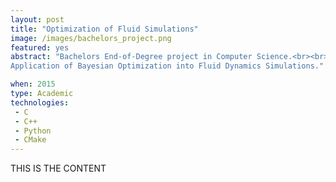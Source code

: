 ```yaml
---
layout: post
title: "Optimization of Fluid Simulations"
image: /images/bachelors_project.png
featured: yes
abstract: "Bachelors End-of-Degree project in Computer Science.<br><br>
Application of Bayesian Optimization into Fluid Dynamics Simulations."

when: 2015
type: Academic
technologies:
 - C
 - C++
 - Python
 - CMake
---
```

THIS IS THE CONTENT
